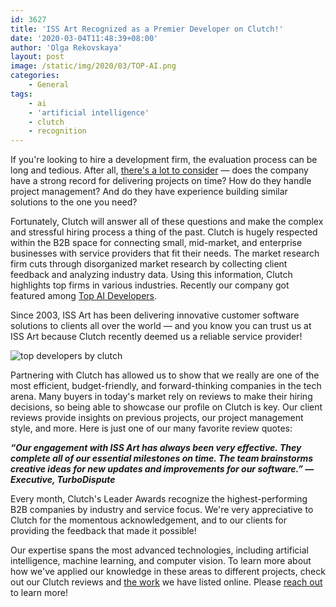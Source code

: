 ```yaml
---
id: 3627
title: 'ISS Art Recognized as a Premier Developer on Clutch!'
date: '2020-03-04T11:48:39+08:00'
author: 'Olga Rekovskaya'
layout: post
image: /static/img/2020/03/TOP-AI.png
categories:
    - General
tags:
    - ai
    - 'artificial intelligence'
    - clutch
    - recognition
---
```


If you're looking to hire a development firm, the evaluation process can be long and tedious. After all, [there's a lot to consider](https://www.forbes.com/sites/forbestechcouncil/2017/02/13/seven-tips-on-what-to-look-for-when-hiring-developers/#5862d0e5575d) — does the company have a strong record for delivering projects on time? How do they handle project management? And do they have experience building similar solutions to the one you need?

Fortunately, Clutch will answer all of these questions and make the complex and stressful hiring process a thing of the past. Clutch is hugely respected within the B2B space for connecting small, mid-market, and enterprise businesses with service providers that fit their needs. The market research firm cuts through disorganized market research by collecting client feedback and analyzing industry data. Using this information, Clutch highlights top firms in various industries. Recently our company got featured among [Top AI Developers](https://clutch.co/developers/artificial-intelligence/leaders-matrix).

Since 2003, ISS Art has been delivering innovative customer software solutions to clients all over the world — and you know you can trust us at ISS Art because Clutch recently deemed us a reliable service provider!

![top developers by clutch](https://issart.com/blog/wp-content/uploads/2020/03/Top-Developers_Clutch_2020.png)

Partnering with Clutch has allowed us to show that we really are one of the most efficient, budget-friendly, and forward-thinking companies in the tech arena. Many buyers in today's market rely on reviews to make their hiring decisions, so being able to showcase our profile on Clutch is key. Our client reviews provide insights on previous projects, our project management style, and more. Here is just one of our many favorite review quotes:

***“Our engagement with ISS Art has always been very effective. They complete all of our essential milestones on time. The team brainstorms creative ideas for new updates and improvements for our software.” — Executive, TurboDispute***

Every month, Clutch's Leader Awards recognize the highest-performing B2B companies by industry and service focus. We're very appreciative to Clutch for the momentous acknowledgement, and to our clients for providing the feedback that made it possible!

Our expertise spans the most advanced technologies, including artificial intelligence, machine learning, and computer vision. To learn more about how we've applied our knowledge in these areas to different projects, check out our Clutch reviews and [the work](https://issart.com/portfolio/) we have listed online. Please [reach out](https://issart.com/contacts/) to learn more!